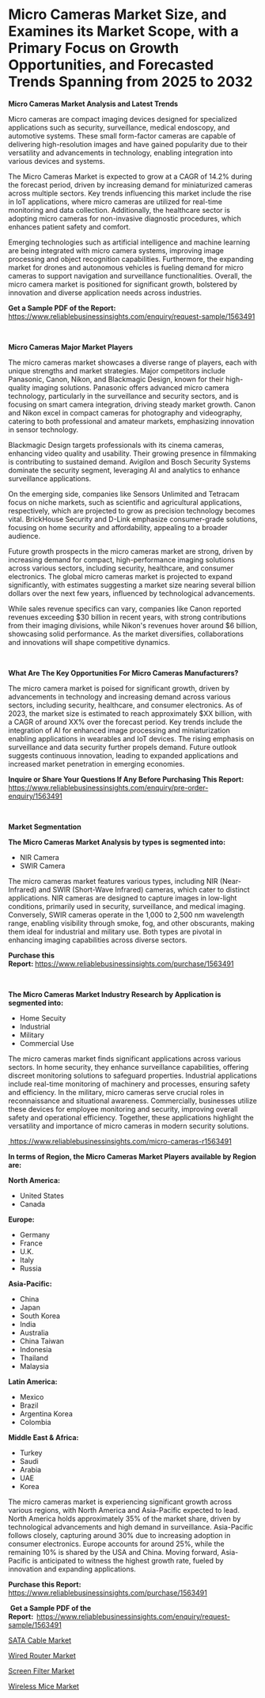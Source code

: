 <p><h1>Micro Cameras Market Size, and Examines its Market Scope, with a Primary Focus on Growth Opportunities, and Forecasted Trends Spanning from 2025 to 2032</h1></p><p><strong>Micro Cameras Market Analysis and Latest Trends</strong></p>
<p><p>Micro cameras are compact imaging devices designed for specialized applications such as security, surveillance, medical endoscopy, and automotive systems. These small form-factor cameras are capable of delivering high-resolution images and have gained popularity due to their versatility and advancements in technology, enabling integration into various devices and systems.</p><p>The Micro Cameras Market is expected to grow at a CAGR of 14.2% during the forecast period, driven by increasing demand for miniaturized cameras across multiple sectors. Key trends influencing this market include the rise in IoT applications, where micro cameras are utilized for real-time monitoring and data collection. Additionally, the healthcare sector is adopting micro cameras for non-invasive diagnostic procedures, which enhances patient safety and comfort.</p><p>Emerging technologies such as artificial intelligence and machine learning are being integrated with micro camera systems, improving image processing and object recognition capabilities. Furthermore, the expanding market for drones and autonomous vehicles is fueling demand for micro cameras to support navigation and surveillance functionalities. Overall, the micro camera market is positioned for significant growth, bolstered by innovation and diverse application needs across industries.</p></p>
<p><strong>Get a Sample PDF of the Report:&nbsp;</strong> <a href="https://www.reliablebusinessinsights.com/enquiry/request-sample/1563491?utm_campaign=117&utm_medium=2&utm_source=Github&utm_content=ia&utm_term=11022025&utm_id=micro-cameras">https://www.reliablebusinessinsights.com/enquiry/request-sample/1563491</a></p>
<p>&nbsp;</p>
<p><strong>Micro Cameras Major Market Players</strong></p>
<p><p>The micro cameras market showcases a diverse range of players, each with unique strengths and market strategies. Major competitors include Panasonic, Canon, Nikon, and Blackmagic Design, known for their high-quality imaging solutions. Panasonic offers advanced micro camera technology, particularly in the surveillance and security sectors, and is focusing on smart camera integration, driving steady market growth. Canon and Nikon excel in compact cameras for photography and videography, catering to both professional and amateur markets, emphasizing innovation in sensor technology.</p><p>Blackmagic Design targets professionals with its cinema cameras, enhancing video quality and usability. Their growing presence in filmmaking is contributing to sustained demand. Avigilon and Bosch Security Systems dominate the security segment, leveraging AI and analytics to enhance surveillance applications.</p><p>On the emerging side, companies like Sensors Unlimited and Tetracam focus on niche markets, such as scientific and agricultural applications, respectively, which are projected to grow as precision technology becomes vital. BrickHouse Security and D-Link emphasize consumer-grade solutions, focusing on home security and affordability, appealing to a broader audience.</p><p>Future growth prospects in the micro cameras market are strong, driven by increasing demand for compact, high-performance imaging solutions across various sectors, including security, healthcare, and consumer electronics. The global micro cameras market is projected to expand significantly, with estimates suggesting a market size nearing several billion dollars over the next few years, influenced by technological advancements.</p><p>While sales revenue specifics can vary, companies like Canon reported revenues exceeding $30 billion in recent years, with strong contributions from their imaging divisions, while Nikon's revenues hover around $6 billion, showcasing solid performance. As the market diversifies, collaborations and innovations will shape competitive dynamics.</p></p>
<p>&nbsp;</p>
<p><strong>What Are The Key Opportunities For Micro Cameras Manufacturers?</strong></p>
<p><p>The micro camera market is poised for significant growth, driven by advancements in technology and increasing demand across various sectors, including security, healthcare, and consumer electronics. As of 2023, the market size is estimated to reach approximately $XX billion, with a CAGR of around XX% over the forecast period. Key trends include the integration of AI for enhanced image processing and miniaturization enabling applications in wearables and IoT devices. The rising emphasis on surveillance and data security further propels demand. Future outlook suggests continuous innovation, leading to expanded applications and increased market penetration in emerging economies.</p></p>
<p><strong>Inquire or Share Your Questions If Any Before Purchasing This Report:</strong> <a href="https://www.reliablebusinessinsights.com/enquiry/pre-order-enquiry/1563491?utm_campaign=117&utm_medium=2&utm_source=Github&utm_content=ia&utm_term=11022025&utm_id=micro-cameras">https://www.reliablebusinessinsights.com/enquiry/pre-order-enquiry/1563491</a></p>
<p>&nbsp;</p>
<p><strong>Market Segmentation</strong></p>
<p><strong>The Micro Cameras Market Analysis by types is segmented into:</strong></p>
<p><ul><li>NIR Camera</li><li>SWIR Camera</li></ul></p>
<p><p>The micro cameras market features various types, including NIR (Near-Infrared) and SWIR (Short-Wave Infrared) cameras, which cater to distinct applications. NIR cameras are designed to capture images in low-light conditions, primarily used in security, surveillance, and medical imaging. Conversely, SWIR cameras operate in the 1,000 to 2,500 nm wavelength range, enabling visibility through smoke, fog, and other obscurants, making them ideal for industrial and military use. Both types are pivotal in enhancing imaging capabilities across diverse sectors.</p></p>
<p><strong>Purchase this Report:&nbsp;</strong><a href="https://www.reliablebusinessinsights.com/purchase/1563491?utm_campaign=117&utm_medium=2&utm_source=Github&utm_content=ia&utm_term=11022025&utm_id=micro-cameras">https://www.reliablebusinessinsights.com/purchase/1563491</a></p>
<p>&nbsp;</p>
<p><strong>The Micro Cameras Market Industry Research by Application is segmented into:</strong></p>
<p><ul><li>Home Secuity</li><li>Industrial</li><li>Military</li><li>Commercial Use</li></ul></p>
<p><p>The micro cameras market finds significant applications across various sectors. In home security, they enhance surveillance capabilities, offering discreet monitoring solutions to safeguard properties. Industrial applications include real-time monitoring of machinery and processes, ensuring safety and efficiency. In the military, micro cameras serve crucial roles in reconnaissance and situational awareness. Commercially, businesses utilize these devices for employee monitoring and security, improving overall safety and operational efficiency. Together, these applications highlight the versatility and importance of micro cameras in modern security solutions.</p></p>
<p><a href="https://www.reliablebusinessinsights.com/micro-cameras-r1563491?utm_campaign=117&utm_medium=2&utm_source=Github&utm_content=ia&utm_term=11022025&utm_id=micro-cameras">&nbsp;https://www.reliablebusinessinsights.com/micro-cameras-r1563491</a></p>
<p><strong>In terms of Region, the Micro Cameras Market Players available by Region are:</strong></p>
<p>
    <p> <strong> North America: </strong>
        <ul>
            <li>United States</li>
            <li>Canada</li>
        </ul>
        </p> 
    <p> <strong> Europe: </strong>
        <ul>
            <li>Germany</li>
            <li>France</li>
            <li>U.K.</li>
            <li>Italy</li>
            <li>Russia</li>
        </ul>
        </p> 
    <p> <strong> Asia-Pacific: </strong>
        <ul>
            <li>China</li>
            <li>Japan</li>
            <li>South Korea</li>
            <li>India</li>
            <li>Australia</li>
            <li>China Taiwan</li>
            <li>Indonesia</li>
            <li>Thailand</li>
            <li>Malaysia</li>
        </ul>
        </p> 
    <p> <strong> Latin America: </strong>
        <ul>
            <li>Mexico</li>
            <li>Brazil</li>
            <li>Argentina Korea</li>
            <li>Colombia</li>
        </ul>
        </p> 
    <p> <strong> Middle East & Africa: </strong>
        <ul>
            <li>Turkey</li>
            <li>Saudi</li>
            <li>Arabia</li>
            <li>UAE</li>
            <li>Korea</li>
        </ul>
    </p>
    </p>
<p><p>The micro cameras market is experiencing significant growth across various regions, with North America and Asia-Pacific expected to lead. North America holds approximately 35% of the market share, driven by technological advancements and high demand in surveillance. Asia-Pacific follows closely, capturing around 30% due to increasing adoption in consumer electronics. Europe accounts for around 25%, while the remaining 10% is shared by the USA and China. Moving forward, Asia-Pacific is anticipated to witness the highest growth rate, fueled by innovation and expanding applications.</p></p>
<p><strong>Purchase this Report: </strong><a href="https://www.reliablebusinessinsights.com/purchase/1563491?utm_campaign=117&utm_medium=2&utm_source=Github&utm_content=ia&utm_term=11022025&utm_id=micro-cameras">https://www.reliablebusinessinsights.com/purchase/1563491</a></p>
<p>&nbsp;<strong>Get a Sample PDF of the Report:&nbsp;&nbsp;</strong><a href="https://www.reliablebusinessinsights.com/enquiry/request-sample/1563491?utm_campaign=117&utm_medium=2&utm_source=Github&utm_content=ia&utm_term=11022025&utm_id=micro-cameras">https://www.reliablebusinessinsights.com/enquiry/request-sample/1563491</a></p>
<p><strong></strong></p>
<p><p><a href="https://github.com/hedbomkrahe/Market-Research-Report-List-1/blob/main/sata-cable-market.md?utm_campaign=117&utm_medium=2&utm_source=Github&utm_content=ia&utm_term=11022025&utm_id=micro-cameras">SATA Cable Market</a></p><p><a href="https://github.com/nkbaroga/Market-Research-Report-List-1/blob/main/wired-router-market.md?utm_campaign=117&utm_medium=2&utm_source=Github&utm_content=ia&utm_term=11022025&utm_id=micro-cameras">Wired Router Market</a></p><p><a href="https://github.com/elvutedipela/Market-Research-Report-List-1/blob/main/screen-filter-market.md?utm_campaign=117&utm_medium=2&utm_source=Github&utm_content=ia&utm_term=11022025&utm_id=micro-cameras">Screen Filter Market</a></p><p><a href="https://github.com/lateshab69/Market-Research-Report-List-1/blob/main/wireless-mice-market.md?utm_campaign=117&utm_medium=2&utm_source=Github&utm_content=ia&utm_term=11022025&utm_id=micro-cameras">Wireless Mice Market</a></p></p>